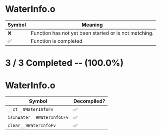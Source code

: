 # WaterInfo.o
| Symbol | Meaning 
| ------------- | ------------- 
| :x: | Function has not yet been started or is not matching. 
| :white_check_mark: | Function is completed. 


# 3 / 3 Completed -- (100.0%)
# WaterInfo.o
| Symbol | Decompiled? |
| ------------- | ------------- |
| `__ct__9WaterInfoFv` | :white_check_mark: |
| `isInWater__9WaterInfoCFv` | :white_check_mark: |
| `clear__9WaterInfoFv` | :white_check_mark: |
